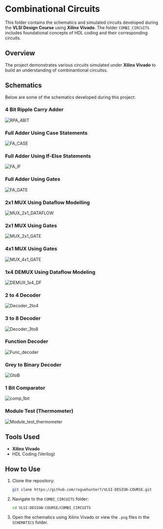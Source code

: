 # Combinational Circuits 

This folder contains the schematics and simulated circuits developed during the **VLSI Design Course** using **Xilinx Vivado**. The folder `COMBI_CIRCUITS` includes foundational concepts of HDL coding and their corresponding circuits.

## Overview
The project demonstrates various circuits simulated under **Xilinx Vivado** to build an understanding of combinantional circuitss.

## Schematics
Below are some of the schematics developed during this project:

### 4 Bit Ripple Carry Adder
![RPA_4BIT](./SCHEMATICS/RPA_4BIT.png)

### Full Adder Using Case Statements
![FA_CASE](./SCHEMATICS/FA_CASE.png)

### Full Adder Using If-Else Statements
![FA_IF](./SCHEMATICS/FA_IF.png)

### Full Adder Using Gates
![FA_GATE](./SCHEMATICS/FA_GATE.png)

### 2x1 MUX Using Dataflow Modelling
![MUX_2x1_DATAFLOW](./SCHEMATICS/MUX_2x1_DATAFLOW.png)

### 2x1 MUX Using Gates
![MUX_2x1_GATE](./SCHEMATICS/MUX_2x1_GATE.png)

### 4x1 MUX Using Gates
![MUX_4x1_GATE](./SCHEMATICS/MUX_4x1_GATE.png)

### 1x4 DEMUX Using Dataflow Modeling
![DEMUX_1x4_DF](./SCHEMATICS/DEMUX_1x4_DF.png)

### 2 to 4 Decoder
![Decoder_2to4](./SCHEMATICS/Decoder_2to4.png)

### 3 to 8 Decoder
![Decoder_3to8](./SCHEMATICS/Decoder_3to8.png)

### Function Decoder
![Func_decoder](./SCHEMATICS/Func_decoder.png)

### Grey to Binary Decoder
![GtoB](./SCHEMATICS/GtoB.png)

### 1 Bit Comparator
![comp_1bit](./SCHEMATICS/comp_1bit.png)

### Module Test (Thermometer)
![Module_test_thermometer](./SCHEMATICS/Module_test_thermometer.png)




## Tools Used
- **Xilinx Vivado**
- HDL Coding (Verilog)

## How to Use
1. Clone the repository:
   ```bash
   git clone https://github.com/roguehunter7/VLSI-DESIGN-COURSE.git
   ```
2. Navigate to the `COMBI_CIRCUITS` folder:
   ```bash
   cd VLSI-DESIGN-COURSE/COMBI_CIRCUITS
   ```
3. Open the schematics using Xilinx Vivado or view the `.png` files in the `SCHEMATICS` folder.


